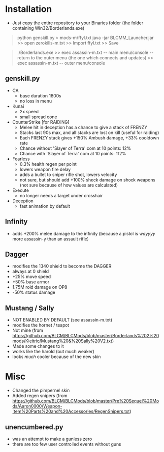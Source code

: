# Installation

- Just copy the entire repository to your Binaries folder (the folder containing Win32/Borderlands.exe)

> python genskill.py > mods-m/ffyl.txt
> java -jar BLCMM_Launcher.jar
    >> open zerokills-m.txt
    >> Import ffyl.txt
    >> Save

> ./Borderlands.exe
    >> exec assassin-m.txt  -- main menu/console 
    -- return to the outer menu (the one which connects and updates)
    >> exec assassin-m.txt  -- outer menu/console

## genskill.py
- CA
    - base duration                 1800s
    - no loss in menu
- Kunai
    - 2x speed
    - small spread cone
- CounterStrike [for RAIDING]
    - Melee hit in deception has a chance to give a stack of FRENZY
    - Stacks last 90s max, and all stacks are lost on kill (useful for raiding)
    - Each FRENZY stack gives +150% Ambush damage, +33% cooldown rate
    - Chance without 'Slayer of Terra' com at 10 points: 12%
    - Chance with 'Slayer of Terra' com at 10 points: 112%
- Fearless
    - 0.3% health regen per point
    - lowers weapon fire delay
    - adds a bullet to sniper rifle shot, lowers velocity
    - not sure, but should add +100% shock damage on shock weapons (not sure because of how values are calculated)
- Execute
    - no longer needs a target under crosshair
- Deception
    - fast animation by default

## Infinity
- adds +200% melee damage to the infinity (because a pistol is _wayyyy_ more assassin-y than an assault rifle)

## Dagger
- modifies the 1340 shield to become the DAGGER
- always at 0 shield
- +25% move speed
- +50% base armor
- 1.75M roid damage on OP8
- -50% status damage

## Mustang / Sally
- NOT ENABLED BY DEFAULT (see assassin-m.txt)
- modifies the hornet / teapot
- Not mine (from https://github.com/BLCM/BLCMods/blob/master/Borderlands%202%20mods/Kieitrio/Mustang%20&%20Sally%20V2.txt)
- Made some changes to it
- works like the harold (but much weaker)
- looks _much_ cooler because of the new skin

# Misc
- Changed the pimpernel skin
- Added regen snipers (from https://github.com/BLCM/BLCMods/blob/master/Pre%20Sequel%20Mods/Aaron0000/Weapon-Item%20Parts%20and%20Accessories/RegenSnipers.txt)


## unencumbered.py
- was an attempt to make a gunless zero
- there are too few user controlled events without guns
